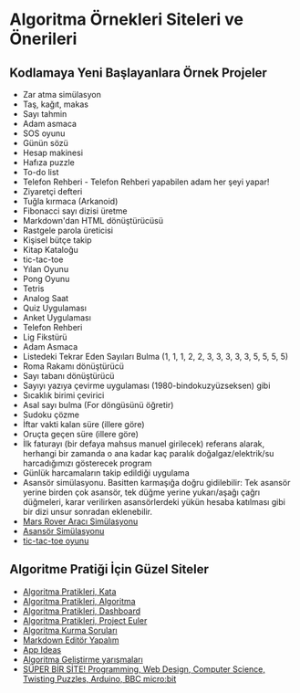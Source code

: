 # Algoritma Örnekleri Siteleri ve Önerileri

## Kodlamaya Yeni Başlayanlara Örnek Projeler
- Zar atma simülasyon 
- Taş, kağıt, makas
- Sayı tahmin
- Adam asmaca
- SOS oyunu
- Günün sözü
- Hesap makinesi
- Hafıza puzzle
- To-do list 
- Telefon Rehberi - Telefon Rehberi yapabilen adam her şeyi yapar!
- Ziyaretçi defteri
- Tuğla kırmaca (Arkanoid) 
- Fibonacci sayı dizisi üretme
- Markdown'dan HTML dönüştürücüsü
- Rastgele parola üreticisi
- Kişisel bütçe takip
- Kitap Kataloğu
- tic-tac-toe
- Yılan Oyunu
- Pong Oyunu
- Tetris
- Analog Saat
- Quiz Uygulaması
- Anket Uygulaması
- Telefon Rehberi
- Lig Fikstürü
- Adam Asmaca
- Listedeki Tekrar Eden Sayıları Bulma (1, 1, 1, 2, 2, 3, 3, 3, 3, 3, 5, 5, 5, 5)
- Roma Rakamı dönüştürücü
- Sayı tabanı dönüştürücü
- Sayıyı yazıya çevirme uygulaması (1980-bindokuzyüzseksen) gibi
- Sıcaklık birimi çevirici
- Asal sayı bulma (For döngüsünü öğretir)
- Sudoku çözme
- İftar vakti kalan süre (illere göre)
- Oruçta geçen süre (illere göre)
- İlk faturayı (bir defaya mahsus manuel girilecek) referans alarak, herhangi bir zamanda o ana kadar kaç paralık doğalgaz/elektrik/su harcadığımızı gösterecek program
- Günlük harcamaların takip edildiği uygulama
- Asansör simülasyonu. Basitten karmaşığa doğru gidilebilir: Tek asansör yerine birden çok asansör, tek düğme yerine yukarı/aşağı çağrı düğmeleri, karar verilirken asansörlerdeki yükün hesaba katılması gibi bir dizi unsur sonradan eklenebilir.
- [Mars Rover Aracı Simülasyonu](http://kata-log.rocks/mars-rover-kata)
- [Asansör Simülasyonu](http://kata-log.rocks/lift-kata)
- [tic-tac-toe oyunu](http://kata-log.rocks/tic-tac-toe-kata)



## Algoritme Pratiği İçin Güzel Siteler
- [Algoritma Pratikleri, Kata](http://kata-log.rocks/)
- [Algoritma Pratikleri, Algoritma](https://www.hackerrank.com/domains/algorithms)
- [Algoritma Pratikleri, Dashboard](https://www.hackerrank.com/dashboard)
- [Algoritma Pratikleri, Project Euler](https://projecteuler.net/archives)
- [Algoritma Kurma Soruları](https://algoritma-sorulari.blogspot.com/)
- [Markdown Editör Yapalım](https://zerotohero.dev/dashboard/sections/1/lessons/11/your-first-markdown-editor)
- [App Ideas](https://github.com/florinpop17/app-ideas)
- [Algoritma Geliştirme yarışmaları](https://www.coderbyte.com/challenges/?a=true)
- [SÜPER BİR SİTE! Programming, Web Design, Computer Science, Twisting Puzzles, Arduino, BBC micro:bit](http://multiwingspan.co.uk/)
